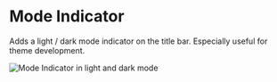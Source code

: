 # Mode Indicator

Adds a light / dark mode indicator on the title bar. Especially useful for theme development.

![Mode Indicator in light and dark mode](https://minidiscordthemes.github.io/Snippets/ModeIndicator/preview.avif)